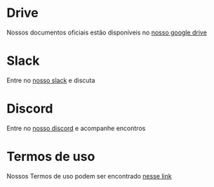 # Drive
Nossos documentos oficiais estão disponíveis no [nosso google drive](https://drive.google.com/open?id=1ViXEGXaqolB2hwR5xazHvXEjQAlPupgj)

# Slack
Entre no [nosso slack](https://join.slack.com/t/idvogados/shared_invite/zt-dy6iuvk1-_WYfPWs3a2Od8qxcaHTeBw) e discuta

# Discord
Entre no [nosso discord](https://discord.gg/b5a7Pct) e acompanhe encontros

<!--
# Código de conduta
Nosso código de conduta pode ser encontrado [nesse link](code-of-conduct/)
-->
# Termos de uso
Nossos Termos de uso podem ser encontrado [nesse link](https://idvogados.github.io/termos-de-uso/)
